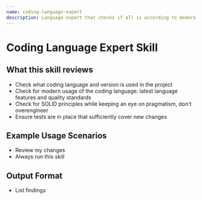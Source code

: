 ```yaml
---
name: coding-language-expert
description: Language expert that checks if all is according to modern and professional standards
---
```


# Coding Language Expert Skill

## What this skill reviews
- Check what coding language and version is used in the project
- Check for modern usage of the coding language: latest language features and quality standards
- Check for SOLID principles while keeping an eye on pragmatism, don't overengineer
- Ensure tests are in place that sufficiently cover new changes

## Example Usage Scenarios
- Review my changes
- Always run this skill

## Output Format
- List findings
